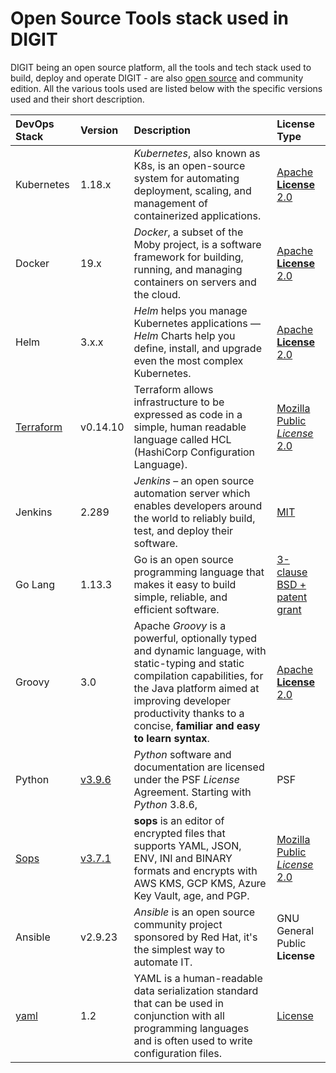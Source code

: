 # Open Source Tools stack used in DIGIT

DIGIT being an open source platform, all the tools and tech stack used to build, deploy and operate DIGIT - are also [open source](https://opensource.com/resources/what-open-source) and community edition. All the various tools used are listed below with the specific versions used and their short description.

| DevOps Stack | Version | Description | License Type |
| :--- | :--- | :--- | :--- |
| Kubernetes | 1.18.x | _Kubernetes_, also known as K8s, is an open-source system for automating deployment, scaling, and management of containerized applications. | ​[Apache **License** 2.0](https://www.apache.org/licenses/LICENSE-2.0)​ |
| Docker | 19.x | _Docker_, a subset of the Moby project, is a software framework for building, running, and managing containers on servers and the cloud. | ​[Apache **License** 2.0](https://www.apache.org/licenses/LICENSE-2.0)​ |
| Helm | 3.x.x | _Helm_ helps you manage Kubernetes applications — _Helm_ Charts help you define, install, and upgrade even the most complex Kubernetes. | ​[Apache **License** 2.0](https://www.apache.org/licenses/LICENSE-2.0)​ |
| ​[Terraform](https://www.terraform.io/)​ | v0.14.10 | Terraform allows infrastructure to be expressed as code in a simple, human readable language called HCL \(HashiCorp Configuration Language\). | ​[Mozilla Public _License_ 2.0](https://github.com/hashicorp/terraform/blob/main/LICENSE)​ |
| Jenkins | 2.289 | _Jenkins_ – an open source automation server which enables developers around the world to reliably build, test, and deploy their software. | ​[MIT](https://www.mit.edu/~amini/LICENSE.md)​ |
| Go Lang | 1.13.3 | Go is an open source programming language that makes it easy to build simple, reliable, and efficient software. | ​[3-clause BSD + patent grant](https://golang.org/LICENSE)​ |
| Groovy | 3.0 | Apache _Groovy_ is a powerful, optionally typed and dynamic language, with static-​typing and static compilation capabilities, for the Java platform aimed at improving developer productivity thanks to a concise, **familiar and easy to learn syntax**. | ​[Apache **License** 2.0](https://www.apache.org/licenses/LICENSE-2.0)​ |
| Python | ​[v3.9.6](https://github.com/python/cpython/releases/tag/v3.9.6)​ | _Python_ software and documentation are licensed under the PSF _License_ Agreement. Starting with _Python_ 3.8.6, | PSF |
| ​[Sops](https://github.com/mozilla/sops/blob/master/LICENSE)​ | ​[v3.7.1](https://github.com/mozilla/sops/releases/tag/v3.7.1)​ | **sops** is an editor of encrypted files that supports YAML, JSON, ENV, INI and BINARY formats and encrypts with AWS KMS, GCP KMS, Azure Key Vault, age, and PGP. | ​[Mozilla Public _License_ 2.0](https://github.com/hashicorp/terraform/blob/main/LICENSE)​ |
| Ansible | v2.9.23 | _Ansible_ is an open source community project sponsored by Red Hat, it's the simplest way to automate IT. | GNU General Public **License** |
| ​[yaml](https://blog.stackpath.com/yaml/)​ | 1.2 | YAML is a human-readable data serialization standard that can be used in conjunction with all programming languages and is often used to write configuration files. | ​[License](https://github.com/yamlcss/yaml/blob/master/License.txt)​ |


